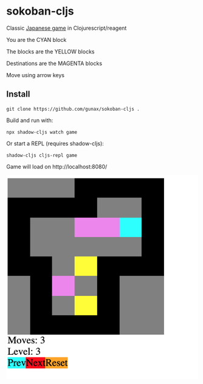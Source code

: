 # sokoban-cljs
Classic [Japanese game](https://en.wikipedia.org/wiki/Sokoban) in Clojurescript/reagent

You are the CYAN block

The blocks are the YELLOW blocks

Destinations are the MAGENTA blocks

Move using arrow keys

## Install

```
git clone https://github.com/gunax/sokoban-cljs .
```
Build and run with:
```
npx shadow-cljs watch game
```
Or start a REPL (requires shadow-cljs):
```
shadow-cljs cljs-repl game
```

Game will load on http://localhost:8080/

![sokoban-cljs!](https://github.com/gunax/sokoban-cljs/blob/main/screenshots/sokoban.png?raw=true)
